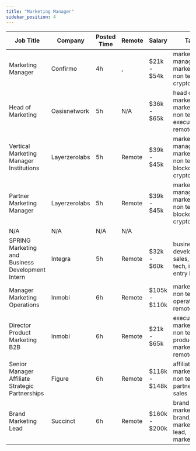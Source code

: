 ```yaml
---
title: "Marketing Manager"
sidebar_position: 4
---
```


| Job Title | Company | Posted Time | Remote | Salary | Tags | Apply Link |
|-----------|---------|-------------|--------|--------|------|------------|
| Marketing Manager | Confirmo | 4h | , | $21k - $54k | marketing manager, marketing, non tech, crypto | [Apply](https://web3.career/marketing-manager-confirmo/109203) |
| Head of Marketing | Oasisnetwork | 5h | N/A | $36k - $65k | head of marketing, marketing, non tech, executive, remote | [Apply](https://web3.career/head-of-marketing-oasisnetwork/73767) |
| Vertical Marketing Manager Institutions | Layerzerolabs | 5h | Remote | $39k - $45k | marketing manager, marketing, non tech, blockchain, crypto | [Apply](https://web3.career/vertical-marketing-manager-institutions-layerzerolabs/109183) |
| Partner Marketing Manager | Layerzerolabs | 5h | Remote | $39k - $45k | marketing manager, marketing, non tech, blockchain, crypto | [Apply](https://web3.career/partner-marketing-manager-layerzerolabs/109182) |
| N/A | N/A | N/A | N/A |  |  | [Apply](https://web3.career/metana) |
| SPRING Marketing and Business Development Intern | Integra | 5h | Remote | $32k - $60k | business development, sales, non tech, intern, entry level | [Apply](https://web3.career/spring-marketing-and-business-development-intern-integra/109179) |
| Manager Marketing Operations | Inmobi | 6h | Remote | $105k - $110k | marketing, non tech, operations, remote | [Apply](https://web3.career/manager-marketing-operations-inmobi/99742) |
| Director Product Marketing B2B | Inmobi | 6h | Remote | $21k - $65k | executive, marketing, non tech, product marketing, remote | [Apply](https://web3.career/director-product-marketing-b2b-inmobi/109175) |
| Senior Manager Affiliate Strategic Partnerships | Figure | 6h | Remote | $118k - $148k | affiliate, marketing, non tech, partnership, sales | [Apply](https://web3.career/senior-manager-affiliate-strategic-partnerships-figure/106731) |
| Brand Marketing Lead | Succinct | 6h | Remote | $160k - $200k | brand marketing, brand, lead, marketing lead, marketing | [Apply](https://web3.career/brand-marketing-lead-succinct/109166) |
